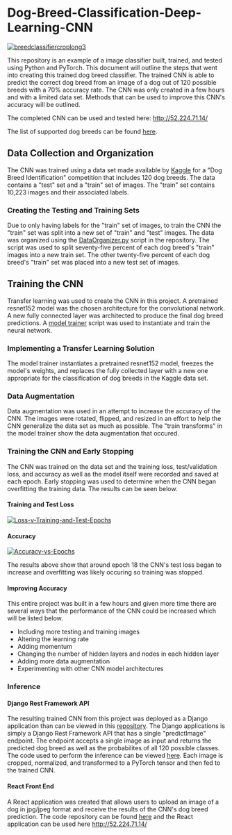 # Dog-Breed-Classification-Deep-Learning-CNN
<a href="https://ibb.co/wWb2QGd"><img src="https://i.ibb.co/DC6jMc1/breedclassifiercroplong3.gif" alt="breedclassifiercroplong3" border="0"></a>

This repository is an example of a image classifier built, trained, and tested using Python and PyTorch. This document will outline the steps that went into creating this trained dog breed classifier. The trained CNN is able to predict the correct dog breed from an image of a dog out of 120 possible breeds with a 70% accuracy rate. The CNN was only created in a few hours and with a limited data set. Methods that can be used to improve this CNN's accuracy will be outlined.  

The completed CNN can be used and tested here: <a href="http://52.224.71.14/">http://52.224.71.14/</a>

The list of supported dog breeds can be found <a href="https://github.com/juliantglover/Dog-Breed-Classification-React-Front-End/blob/master/src/DogBreedMap.json"> here</a>.
## Data Collection and Organization
The CNN was trained using a data set made available by <a href="https://www.kaggle.com/c/dog-breed-identification/data">Kaggle</a> for a "Dog Breed Identification" competition that includes 120 dog breeds. The data contains a "test" set and a "train" set of images. The "train" set contains 10,223 images and their associated labels. 

### Creating the Testing and Training Sets
Due to only having labels for the "train" set of images, to train the CNN the "train" set was split into a new set of "train" and "test" images. The data was organized using the <a href="https://github.com/juliantglover/Dog-Breed-Classification-Deep-Learning-CNN/blob/master/DataOrganizer.py">DataOrganizer.py</a> script in the repository. The script was used to split seventy-five percent of each dog breed's "train" images into a new train set. The other twenty-five percent of each dog breed's "train" set was placed into a new test set of images.

## Training the CNN

Transfer learning was used to create the CNN in this project. A pretrained resnet152 model was the chosen architecture for the convolutional network. A new fully connected layer was architected to produce the final dog breed predictions. A <a href="https://github.com/juliantglover/Dog-Breed-Classification-Deep-Learning-CNN/blob/master/ModelTrainer.py">model trainer</a> script was used to instantiate and train the neural network.

### Implementing a Transfer Learning Solution

The model trainer instantiates a pretrained resnet152 model, freezes the model's weights, and replaces the fully collected layer with a new one appropriate for the classification of dog breeds in the Kaggle data set.

### Data Augmentation

Data augmentation was used in an attempt to increase the accuracy of the CNN. The images were rotated, flipped, and resized in an effort to help the CNN generalize the data set as much as possible. The "train transforms" in the model trainer show the data augmentation that occured.

### Training the CNN and Early Stopping

The CNN was trained on the data set and the training loss, test/validation loss, and accuracy as well as the model itself were recorded and saved at each epoch. Early stopping was used to determine when the CNN began overfitting the training data. The results can be seen below.

#### Training and Test Loss
<a href="https://ibb.co/FHycrZK"><img src="https://i.ibb.co/Y01JCn3/Loss-v-Training-and-Test-Epochs.png" alt="Loss-v-Training-and-Test-Epochs" border="0"></a>

#### Accuracy
<a width="300px" height="300px" href="https://ibb.co/89xFSvX"><img src="https://i.ibb.co/NKNwHD7/Accuracy-vs-Epochs.png" alt="Accuracy-vs-Epochs" border="0"></a>

The results above show that around epoch 18 the CNN's test loss began to increase and overfitting was likely occuring so training was stopped. 

#### Improving Accuracy

This entire project was built in a few hours and given more time there are several ways that the performance of the CNN could be increased which will be listed below.

- Including more testing and training images
- Altering the learning rate
- Adding momentum
- Changing the number of hidden layers and nodes in each hidden layer
- Adding more data augmentation
- Experimenting with other CNN model architectures

### Inference

#### Django Rest Framework API
The resulting trained CNN from this project was deployed as a Django application than can be viewed in this <a href="https://github.com/juliantglover/Dog-Breed-Classification-DRF-API">repository</a>. The Django applications is simply a Django Rest Framework API that has a single "predictImage" endpoint. The endpoint accepts a single image as input and returns the predicted dog breed as well as the probabilites of all 120 possible classes. The code used to perform the inference can be viewed <a href="https://github.com/juliantglover/Dog-Breed-Classification-DRF-API/blob/master/dogbreedclassifier/Inference.py"> here</a>. Each image is cropped, normalized, and transformed to a PyTorch tensor and then fed to the trained CNN. 

#### React Front End

A React application was created that allows users to upload an image of a dog in jpg/jpeg format and receive the results of the CNN's dog breed prediction. The code repository can be found <a href="https://github.com/juliantglover/Dog-Breed-Classification-React-Front-End">here</a> and the React application can be used here <a href="http://52.224.71.14/">http://52.224.71.14/</a>
